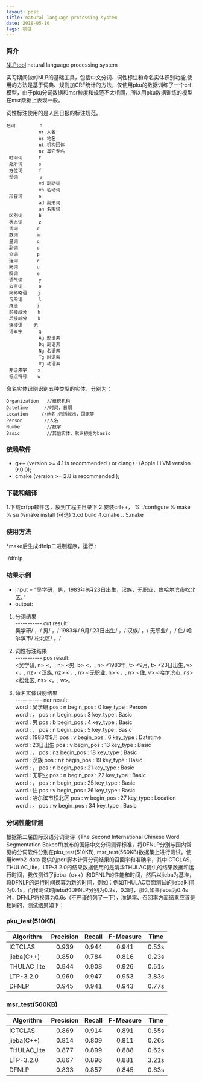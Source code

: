 ```yaml
---
layout: post
title: natural language processing system 
date: 2018-05-10 
tags: 项目    
---
```


### 简介

[NLPtool](https://github.com/king-yyf/DFNLP) natural language processing system  


实习期间做的NLP的基础工具，包括中文分词、词性标注和命名实体识别功能,使用的方法是基于词典、规则加CRF统计的方法，仅使用pku的数据训练了一个crf模型，由于pku分词数据和msr粒度和规范不太相同，所以用pku数据训练的模型在msr数据上表现一般。  


词性标注使用的是人民日报的标注规范。

	名词         n  
                nr 人名  
                ns 地名  
                nt 机构团体  
                nz 其它专名  
     时间词      t  
     处所词      s  
     方位词      f  
     动词        v  
                vd 副动词  
                vn 名动词  
     形容词      a  
                ad 副形词  
                an 名形词
     区别词      b  
     状态词      z  
     代词       r  
     数词       m  
     量词       q  
     副词       d  
     介词       p  
     连词       c  
     助词       u  
     叹词       e  
     语气词      y  
     拟声词      o  
     简称略语    j  
     习用语      l  
     成语       i  
     前接成分    h  
     后接成分    k  
     连接语    无  
     语素字      g  
                Ag 形语素  
                Dg 副语素  
                Ng 名语素  
                Tg 时语素  
                Vg 动语素  
     非语素字    x  
     标点符号    w  


命名实体识别识别五种类型的实体，分别为：

`Organization   //组织机构`  
`Datetime      //时间，日期`  
`Location     //地名,包括城市，国家等`  
`Person        //人名`  
`Number         //数字`  
`Basic          //其他实体，默认初始为basic`  


### 依赖软件
* g++ (version >= 4.1 is recommended ) or clang++(Apple LLVM version 9.0.0);
* cmake (version >= 2.8 is recommended );

### 下载和编译

1.下载crfpp软件包，放到工程主目录下
2.安装crf++，
% ./configure 
% make
% su
%make install (可选)
3.cd build
4.cmake ..
5.make

### 使用方法
*make后生成dfnlp二进制程序，运行 :

./dfnlp

### 结果示例
* input = “吴学研，男，1983年9月23日出生，汉族，无职业，住哈尔滨市松北区。”
* output:

1. 分词结果  
----------- cut result:  
吴学研/ ，/ 男/ ，/ 1983年/ 9月/ 23日出生/ ，/ 汉族/ ，/ 无职业/ ，/ 住/ 哈尔滨市/ 松北区/ 。/   

2. 词性标注结果  
----------- pos result:  
<吴学研, n> <，, n> <男, b> <，, n> <1983年, t> <9月, t> <23日出生, v> <，, nz> <汉族, nz> <，, n> <无职业, n> <，, n> <住, v> <哈尔滨市, ns> <松北区, ns> <。, w>。

3. 命名实体识别结果  
----------- ner result:  
word : 吴学研    pos : n    begin_pos : 0    key_type : Person  
word : ，    pos : n    begin_pos : 3    key_type : Basic  
word : 男    pos : b    begin_pos : 4    key_type : Basic  
word : ，    pos : n    begin_pos : 5    key_type : Basic  
word : 1983年9月    pos : v    begin_pos : 6    key_type : Datetime  
word : 23日出生    pos : v    begin_pos : 13    key_type : Basic  
word : ，    pos : nz    begin_pos : 18    key_type : Basic  
word : 汉族    pos : nz    begin_pos : 19    key_type : Basic  
word : ，    pos : n    begin_pos : 21    key_type : Basic  
word : 无职业    pos : n    begin_pos : 22    key_type : Basic  
word : ，    pos : n    begin_pos : 25    key_type : Basic    
word : 住    pos : v    begin_pos : 26    key_type : Basic  
word : 哈尔滨市松北区    pos : w    begin_pos : 27    key_type : Location  
word : 。    pos : w    begin_pos : 34    key_type : Basic  



### 分词性能评测
根据第二届国际汉语分词测评（The Second International Chinese Word Segmentation Bakeoff)发布的国际中文分词测评标准，将DFNLP分别与国内常见的分词软件分别在pku_test(510KB), msr_test(560KB)数据集上进行测试。使用icwb2-data 提供的perl脚本计算分词结果的召回率和准确率，其中ICTCLAS，THULAC_lite，LTP-3.2.0的结果数据使用的是清华THULAC提供的结果数据和运行时间，我仅测试了jieba（c++）和DFNLP的性能和时间，然后以jieba为基准，将DFNLP的运行时间换算为新的时间，例如：例如THULAC页面测试的jieba时间为0.4s，而我测试时jieba和DFNLP分别为0.2s，0.3时，那么如果jieba为0.4s时，DFNLP将换算为0.6s（不严谨的列了一下），准确率、召回率方面结果应该是相同的，测试结果如下：

### pku_test(510KB)

|  Algorithm  |  Precision   |   Recall   |  F-Measure  |    Time     |
|-------------| :----------: | :--------: | :---------: | :---------: |
|   ICTCLAS   |    0.939     |   0.944    |    0.941    |    0.53s    |
|  jieba(C++) |	   0.850	 |   0.784	  |    0.816	|    0.23s    |
| THULAC_lite |	   0.944	 |	 0.908    |	   0.926	|    0.51s    |
|  LTP-3.2.0  |	   0.960	 |   0.947    |	   0.953    |	 3.83s    |
|    DFNLP    |    0.945	 |   0.941    |	   0.943	|    0.77s    |



### msr_test(560KB)

|  Algorithm  |  Precision   |   Recall   |  F-Measure  |    Time     |
|-------------| :----------: | :--------: | :---------: | :---------: |
|   ICTCLAS   |    0.869     |   0.914    |    0.891    |    0.55s    |
|  jieba(C++) |	   0.814	 |   0.809	  |    0.811	|    0.26s    |
| THULAC_lite |	   0.877	 |	 0.899    |	   0.888	|    0.62s    |
|  LTP-3.2.0  |	   0.867	 |   0.896    |	   0.881    |	 3.21s    |
|    DFNLP    |    0.833	 |   0.857    |	   0.845	|    0.63s    |




